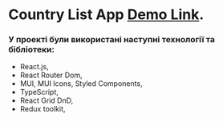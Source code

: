 # Country List App [Demo Link](https://Ivanenko1402.github.io/country-list).

### У проекті були використані наступні технології та бібліотеки:

* React.js,
* React Router Dom,
* MUI, MUI Icons, Styled Components,
* TypeScript,
* React Grid DnD,
* Redux toolkit,
